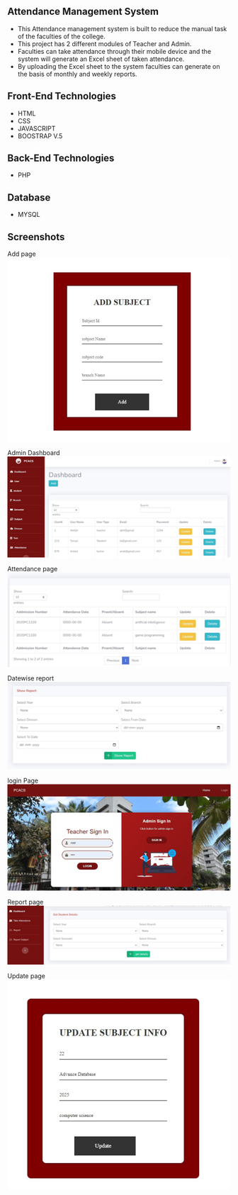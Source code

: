 
## Attendance Management System
- This Attendance management system is built to reduce the manual task of the faculties of the college.
- This project has 2 different modules of Teacher and Admin.
- Faculties can take attendance through their mobile device and the system will generate an Excel sheet of taken attendance. 
- By uploading the Excel sheet to the system faculties can generate on the basis of monthly and weekly reports.


## Front-End Technologies 
- HTML
- CSS
- JAVASCRIPT
- BOOSTRAP V.5


## Back-End Technologies
- PHP


## Database
- MYSQL

## Screenshots
Add page
![](https://github.com/arpitdubey0/attendance_system/blob/master/ss/Add_page.jpg?raw=true)

Admin Dashboard
![](https://github.com/arpitdubey0/attendance_system/blob/master/ss/Admin_dashboard.jpg?raw=true)

Attendance page
![](https://github.com/arpitdubey0/attendance_system/blob/master/ss/Attendance_page.jpg?raw=true)

Datewise report
![](https://github.com/arpitdubey0/attendance_system/blob/master/ss/Datewise_report.jpg?raw=true)

login Page
![](https://github.com/arpitdubey0/attendance_system/blob/master/ss/Login_page.jpg?raw=true)

Report page
![](https://github.com/arpitdubey0/attendance_system/blob/master/ss/Report_page.jpg?raw=true)

Update page
![](https://github.com/arpitdubey0/attendance_system/blob/master/ss/Update_page.jpg?raw=true)









